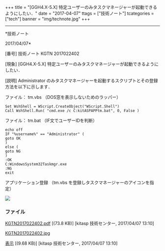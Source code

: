 ﻿+++
title = "[GGH4.X-5.X] 特定ユーザーのみタスクマネージャーが起動できるようにしたい．"
date = "2017-04-07"
ttags = ["技術ノート"]
tcategories = ["tech"]
banner = "img/technote.jpg"
+++

-----------------------------------------------------------------------------------------------------------------------------

*技術ノート

2017/04/07*


[番号]
技術ノート KGTN 2017022402

[現象]
[GGH4.X-5.X]
特定ユーザーのみタスクマネージャーが起動できるようにしたい．

[説明]
Administrator
のみタスクマネージャーを起動するスクリプトとその登録方法を以下に示します．

ファイル： tm.vbs （DOS窓を表示しないためのラッパー）

    Set WshShell = WScript.CreateObject("WScript.Shell")
    Call WshShell.Run( "cmd.exe /c C:kitASPAPPtm.bat", 0, False )

ファイル： tm.bat （IF文でユーザーIDを判断）

    echo off
    IF "%username%" == "Administrator" (
    goto OK
    )
    else (
    goto NG
    )
    :OK
    C:WindowsSystem32Taskmgr.exe
    :NG
    exit

アプリケーション登録 （tm.vbs
を登録しタスクマネージャーのアイコンを指定）

![](http://techreport.kitasp.net/attachments/download/3307/KGTN2017022402.jpg)


### ファイル

 
 


[KGTN2017022402.pdf](http://techreport.kitasp.net/attachments/download/3306/KGTN2017022402.pdf)
 [(73.8 KB)] [kitasp 技術センター, 2017/04/07
13:10]

[KGTN2017022402.jpg](http://techreport.kitasp.net/attachments/download/3307/KGTN2017022402.jpg)

[表示](http://techreport.kitasp.net/attachments/3307/KGTN2017022402.jpg "表示")
 [(9.68 KB)] [kitasp 技術センター, 2017/04/07
13:10]


 


 

